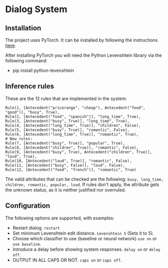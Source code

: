 # Dialog System

## Installation

The project uses PyTorch. It can be installed by following the instructions [here](https://pytorch.org/get-started/locally/).

After installing PyTorch you will need the Python Levenshtein library via the following command:
- pip install python-levenshtein

## Inference rules

These are the 12 rules that are implemented in the system:

```
Rule(1, [Antecedent("pricerange", "cheap"), Antecedent("food", "good")], "busy", True),
Rule(2, [Antecedent("food", "spanish")], "long_time", True),
Rule(3, [Antecedent("busy", True)], "long_time", True),
Rule(4, [Antecedent("long_time", True)], "children", False),
Rule(5, [Antecedent("busy", True)], "romantic", False),
Rule(6, [Antecedent("long_time", True)], "romantic", True),
# New rules:
Rule(7, [Antecedent("busy", True)], "popular", True),
Rule(8, [Antecedent("children", True)], "romantic", False),
Rule(9, [Antecedent("busy", True), Antecedent("children", True)], "loud", True),
Rule(10, [Antecedent("loud", True)], "romantic", False),
Rule(11, [Antecedent("busy", False)], "loud", False),
Rule(12, [Antecedent("food", "french")], "romantic", True)
```
The valid attributes that can be checked are the following: `busy, long_time, children, romantic, popular, loud`. If rules don't apply, the attribute gets the
unknown status, as it is neither justified nor overruled.

## Configuration

The following options are supported, with examples:

* Restart dialog. `restart`
* Set minimum Levenshtein edit distance. `Levenshtein 5` (Sets it to 5).
* Choose which classifier to use (baseline or neural network) `use nn` or `use baseline`.
* Introduce a delay before showing system responses. `delay on` or `delay off`.
* OUTPUT IN ALL CAPS OR NOT. `caps on` or `caps off`.
